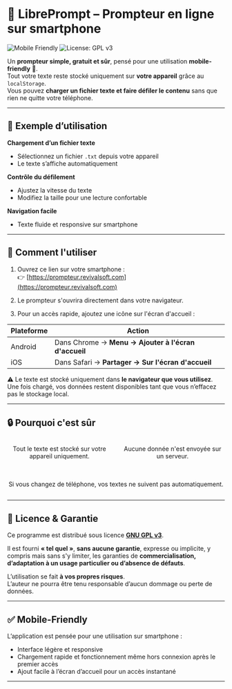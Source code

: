 # 📄 LibrePrompt – Prompteur en ligne sur smartphone

![Mobile Friendly](https://img.shields.io/badge/Mobile-Friendly-brightgreen)
![License: GPL v3](https://img.shields.io/badge/License-GPLv3-blue.svg)

Un **prompteur simple, gratuit et sûr**, pensé pour une utilisation **mobile-friendly** 📱.  
Tout votre texte reste stocké uniquement sur **votre appareil** grâce au `localStorage`.  
Vous pouvez **charger un fichier texte et faire défiler le contenu** sans que rien ne quitte votre téléphone.

---

## 📌 Exemple d’utilisation

**Chargement d’un fichier texte**
- Sélectionnez un fichier `.txt` depuis votre appareil
- Le texte s’affiche automatiquement

**Contrôle du défilement**
- Ajustez la vitesse du texte
- Modifiez la taille pour une lecture confortable

**Navigation facile**
- Texte fluide et responsive sur smartphone

---

## 🚀 Comment l'utiliser

1. Ouvrez ce lien sur votre smartphone :  
   👉 [https://prompteur.revivalsoft.com](https://prompteur.revivalsoft.com)

2. Le prompteur s'ouvrira directement dans votre navigateur.

3. Pour un accès rapide, ajoutez une icône sur l'écran d'accueil :  

| Plateforme                               | Action                                               |
| ---------------------------------------- | ---------------------------------------------------- |
| <i class="bi bi-phone-fill"></i> Android | Dans Chrome → **Menu → Ajouter à l'écran d'accueil** |
| <i class="bi bi-apple"></i> iOS          | Dans Safari → **Partager → Sur l'écran d'accueil**   |

⚠️ Le texte est stocké uniquement dans **le navigateur que vous utilisez**.  
Une fois chargé, vos données restent disponibles tant que vous n’effacez pas le stockage local.

---

## 🔒 Pourquoi c'est sûr

<div style="display: flex; gap: 20px; flex-wrap: wrap; text-align: center;">
  <div style="flex: 1; min-width: 200px;">
    <i class="bi bi-file-lock-fill fs-1 text-danger"></i>
    <p>Tout le texte est stocké sur votre appareil uniquement.</p>
  </div>
  <div style="flex: 1; min-width: 200px;">
    <i class="bi bi-server fs-1 text-warning"></i>
    <p>Aucune donnée n'est envoyée sur un serveur.</p>
  </div>
  <div style="flex: 1; min-width: 200px;">
    <i class="bi bi-phone fs-1 text-success"></i>
    <p>Si vous changez de téléphone, vos textes ne suivent pas automatiquement.</p>
  </div>
</div>

---

## 📄 Licence & Garantie

Ce programme est distribué sous licence **[GNU GPL v3](https://www.gnu.org/licenses/gpl-3.0.fr.html)**.  

Il est fourni **« tel quel »**, **sans aucune garantie**, expresse ou implicite, y compris mais sans s'y limiter, les garanties de **commercialisation, d’adaptation à un usage particulier ou d’absence de défauts**.  

L’utilisation se fait **à vos propres risques**.  
L’auteur ne pourra être tenu responsable d’aucun dommage ou perte de données.

---

## ✅ Mobile-Friendly

L’application est pensée pour une utilisation sur smartphone :  
- Interface légère et responsive  
- Chargement rapide et fonctionnement même hors connexion après le premier accès  
- Ajout facile à l’écran d’accueil pour un accès instantané  

---



